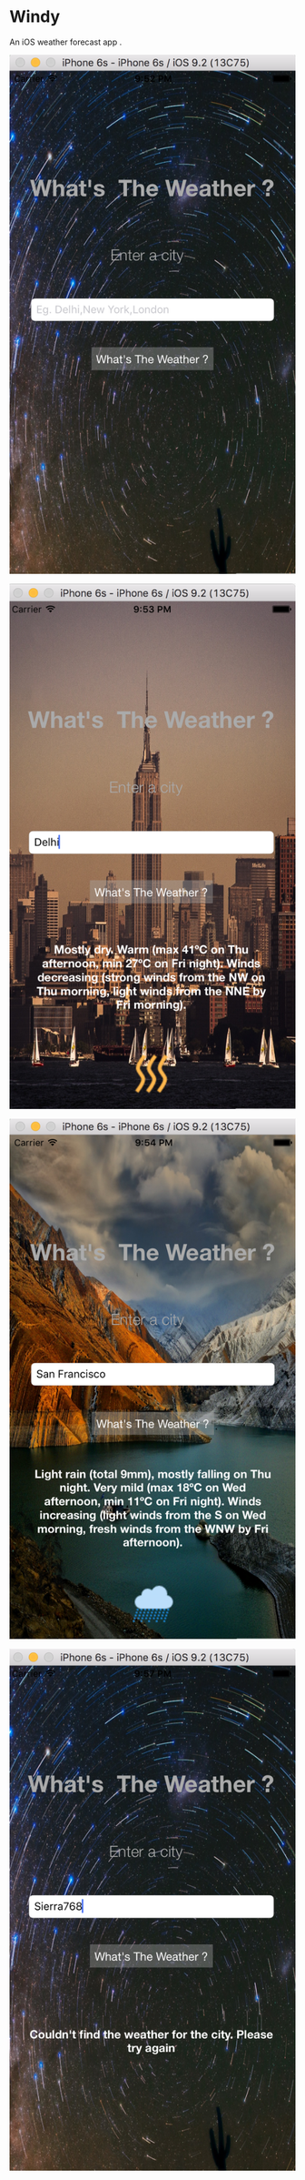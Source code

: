 # Windy
An iOS weather forecast app .


![alt text](screenShots/sc1.png)

![alt text](screenShots/sc2.png)

![alt text](screenShots/sc3.png)

![alt text](screenShots/sc4.png)
